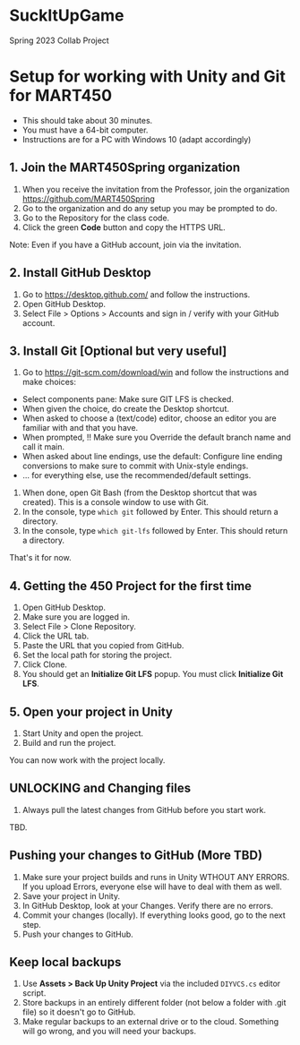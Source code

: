 # SuckItUpGame
Spring 2023 Collab Project



# Setup for working with Unity and Git for MART450

* This should take about 30 minutes.
* You must have a 64-bit computer.
* Instructions are for a PC with Windows 10 (adapt accordingly)

## 1. Join the MART450Spring organization

1. When you receive the invitation from the Professor, join the organization 
   https://github.com/MART450Spring
1. Go to the organization and do any setup you may be prompted to do. 
1. Go to the Repository for the class code. 
1. Click the green **Code** button and copy the HTTPS URL. 

Note: Even if you have a GitHub account, join via the invitation. 

## 2. Install GitHub Desktop

1. Go to https://desktop.github.com/ and follow the instructions.
1. Open GitHub Desktop.
1. Select File > Options > Accounts and sign in / verify with your GitHub account.

## 3. Install Git [Optional but very useful]

1. Go to https://git-scm.com/download/win and follow the instructions and make choices:

* Select components pane: Make sure GIT LFS is checked.
* When given the choice, do create the Desktop shortcut.
* When asked to choose a (text/code) editor, choose an editor you are familiar with and that you have.
* When prompted, !! Make sure you Override the default branch name and call it main.
* When asked about line endings, use the default: Configure line ending conversions to make sure to commit with Unix-style endings.
* … for everything else, use the recommended/default settings.

1. When done, open Git Bash (from the Desktop shortcut that was created). This is a console window to use with Git. 
1. In the console, type `which git` followed by Enter. This should return a directory. 
1. In the console, type `which git-lfs` followed by Enter. This should return a directory.

That's it for now.

## 4. Getting the 450 Project for the first time

1. Open GitHub Desktop. 
1. Make sure you are logged in. 
1. Select File > Clone Repository.
1. Click the URL tab.
1. Paste the URL that you copied from GitHub.
1. Set the local path for storing the project.
1. Click Clone. 
1. You should get an **Initialize Git LFS** popup. You must click **Initialize Git LFS**. 

## 5. Open your project in Unity

1. Start Unity and open the project. 
2. Build and run the project.

You can now work with the project locally. 

## UNLOCKING and Changing files

1. Always pull the latest changes from GitHub before you start work. 

TBD.

## Pushing your changes to GitHub (More TBD)

1. Make sure your project builds and runs in Unity WTHOUT ANY ERRORS. If you upload Errors, everyone else will have to deal with them as well.
1. Save your project in Unity. 
1. In GitHub Desktop, look at your Changes. Verify there are no errors. 
1. Commit your changes (locally). If everything looks good, go to the next step. 
1. Push your changes to GitHub.

## Keep local backups

1. Use **Assets > Back Up Unity Project** via the included `DIYVCS.cs` editor script. 
1. Store backups in an entirely different folder (not below a folder with .git file) so it doesn't go to GitHub. 
1. Make regular backups to an external drive or to the cloud. Something will go wrong, and you will need your backups. 

